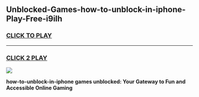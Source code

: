 
## Unblocked-Games-how-to-unblock-in-iphone-Play-Free-i9ilh
<h3>
<a href="https://premium76.site?title=how-to-unblock-in-iphone&ref=18A1">CLICK TO PLAY</a></h3>
<hr>

<h3>
<a href="https://premium76.site?title=how-to-unblock-in-iphone&ref=18A1">CLICK 2 PLAY</a>
  
</h3>

<a href="https://premium76.site?title=how-to-unblock-in-iphone&ref=18A1"><img src="https://clearcache.store/games.png"></a>


**how-to-unblock-in-iphone games unblocked: Your Gateway to Fun and Accessible Online Gaming**
